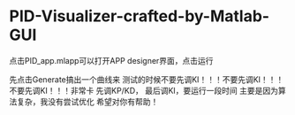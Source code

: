 ﻿# PID-Visualizer-crafted-by-Matlab-GUI

 点击PID_app.mlapp可以打开APP designer界面，点击运行

先点击Generate搞出一个曲线来
测试的时候不要先调KI！！！不要先调KI！！！不要先调KI！！！非常卡
先调KP/KD，
最后调KI，要运行一段时间
主要是因为算法复杂，我没有尝试优化
希望对你有帮助！
